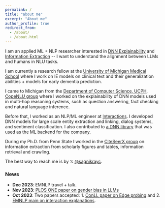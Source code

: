 ```yaml
---
permalink: /
title: "about me"
excerpt: "About me"
author_profile: true
redirect_from: 
  - /about/
  - /about.html
---
```


I am an applied ML + NLP researcher interested in [DNN Explainability](https://dl.acm.org/doi/pdf/10.1145/3529755) and [Information Extraction](https://home.cs.colorado.edu/~martin/csci5417/ie-chapter.pdf) -- I want to understand the alignment between LLMs and humans in NLU tasks.   

I am currently a research fellow at the [University of Michigan Medical School](https://medschool.umich.edu/) where I work on IE models on clinical text and their generalization abilities + models for early dementia prediction.

I came to Michigan from the [Department of Computer Science, UCPH](https://di.ku.dk/), [CopeNLU group](https://www.copenlu.com/) where I worked on the explainability of DNN models used in multi-hop reasoning systems, such as question answering, fact checking and natural language inference.
 
 Before that, I worked as an NLP/ML engineer at [Interactions](https://interactions.com). I developed DNN models for large scale entity extraction and linking, dialog systems, and sentiment classification. I also contributed to [a DNN library](https://github.com/dpressel/baseline) that was used as the ML backend for the company.

During my Ph.D. from Penn State I worked in the [CiteSeerX group](https://citeseerx.ist.psu.edu/index;jsessionid=DDB8AF927F0F126F814EB950D1ACB826) on information extraction from scholarly figures and tables, information retrieval and crawling.

The best way to reach me is by 𝕏 [@sagnikrayc](https://twitter.com/sagnikrayc).


### News
- **Dec 2023**: EMNLP travel + talk.
- **Nov 2023**: [PLOS ONE paper on gender bias in LLMs](https://journals.plos.org/plosone/article?id=10.1371/journal.pone.0277640)
- **Oct 2023**: Two papers accepted: 1. [ConLL paper on Edge probing](https://arxiv.org/pdf/2310.13856.pdf) and 2. [EMNLP main on interaction explanations](https://arxiv.org/pdf/2310.13506.pdf).
